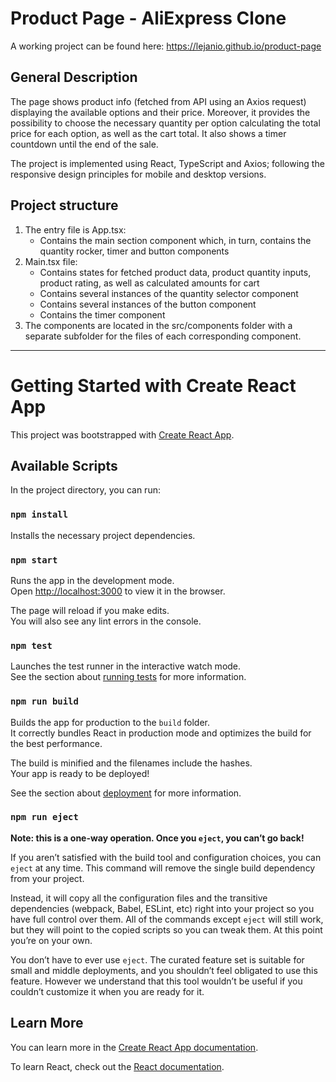 # Product Page - AliExpress Clone

A working project can be found here: https://lejanio.github.io/product-page

## General Description 

The page shows product info (fetched from API using an Axios request) displaying the available options and their price. Moreover, it
provides the possibility to choose the necessary quantity per option calculating the total price for each option,
as well as the cart total.
It also shows a timer countdown until the end of the sale.

The project is implemented using React, TypeScript and Axios; following the responsive design
principles for mobile and desktop versions.

## Project structure

1. The entry file is App.tsx:
    - Contains the main section component which, in turn, contains the quantity rocker, timer and button components
2. Main.tsx file:
    - Contains states for fetched product data, product quantity inputs, product rating, as well as 
   calculated amounts for cart
    - Contains several instances of the quantity selector component
    - Contains several instances of the button component
    - Contains the timer component
3. The components are located in the src/components folder with a separate subfolder for the files
   of each corresponding component.

---

# Getting Started with Create React App

This project was bootstrapped with [Create React App](https://github.com/facebook/create-react-app).

## Available Scripts

In the project directory, you can run:

### `npm install`

Installs the necessary project dependencies.

### `npm start`

Runs the app in the development mode.\
Open [http://localhost:3000](http://localhost:3000) to view it in the browser.

The page will reload if you make edits.\
You will also see any lint errors in the console.

### `npm test`

Launches the test runner in the interactive watch mode.\
See the section about [running tests](https://facebook.github.io/create-react-app/docs/running-tests) for more information.

### `npm run build`

Builds the app for production to the `build` folder.\
It correctly bundles React in production mode and optimizes the build for the best performance.

The build is minified and the filenames include the hashes.\
Your app is ready to be deployed!

See the section about [deployment](https://facebook.github.io/create-react-app/docs/deployment) for more information.

### `npm run eject`

**Note: this is a one-way operation. Once you `eject`, you can’t go back!**

If you aren’t satisfied with the build tool and configuration choices, you can `eject` at any time. This command will remove the single build dependency from your project.

Instead, it will copy all the configuration files and the transitive dependencies (webpack, Babel, ESLint, etc) right into your project so you have full control over them. All of the commands except `eject` will still work, but they will point to the copied scripts so you can tweak them. At this point you’re on your own.

You don’t have to ever use `eject`. The curated feature set is suitable for small and middle deployments, and you shouldn’t feel obligated to use this feature. However we understand that this tool wouldn’t be useful if you couldn’t customize it when you are ready for it.

## Learn More

You can learn more in the [Create React App documentation](https://facebook.github.io/create-react-app/docs/getting-started).

To learn React, check out the [React documentation](https://reactjs.org/).
